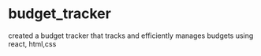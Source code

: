 # budget_tracker
 created a budget tracker that tracks and efficiently manages budgets using react, html,css

